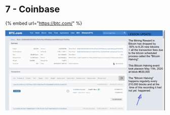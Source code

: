 # 7 - Coinbase

{% embed url="https://btc.com/" %}

![](../../.gitbook/assets/imagen%20%28308%29.png)

